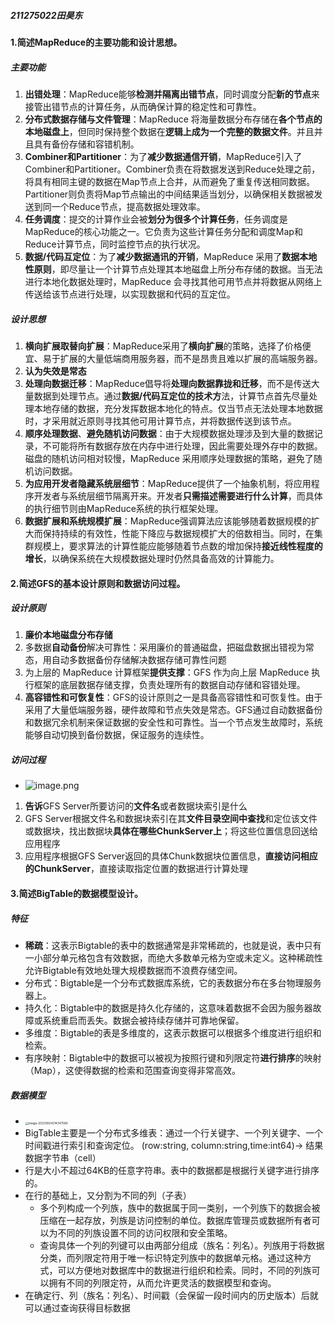 ##### 211275022田昊东

#### 1.简述MapReduce的主要功能和设计思想。

##### 主要功能

1. **出错处理**：MapReduce能够**检测并隔离出错节点**，同时调度分配**新的节点**来接管出错节点的计算任务，从而确保计算的稳定性和可靠性。
2. **分布式数据存储与文件管理**：MapReduce 将海量数据分布存储在**各个节点的本地磁盘上**，但同时保持整个数据在**逻辑上成为一个完整的数据文件**。并且并且具有备份存储和容错机制。
3. **Combiner和Partitioner**：为了**减少数据通信开销**，MapReduce引入了Combiner和Partitioner。Combiner负责在将数据发送到Reduce处理之前，将具有相同主键的数据在Map节点上合并，从而避免了重复传送相同数据。Partitioner则负责将Map节点输出的中间结果适当划分，以确保相关数据被发送到同一个Reduce节点，提高数据处理效率。
4. **任务调度**：提交的计算作业会被**划分为很多个计算任务**，任务调度是MapReduce的核心功能之一。它负责为这些计算任务分配和调度Map和Reduce计算节点，同时监控节点的执行状况。
5. **数据/代码互定位**：为了**减少数据通讯的开销**，MapReduce 采用了**数据本地性原则**，即尽量让一个计算节点处理其本地磁盘上所分布存储的数据。当无法进行本地化数据处理时，MapReduce 会寻找其他可用节点并将数据从网络上传送给该节点进行处理，以实现数据和代码的互定位。

##### 设计思想

1. **横向扩展取替向扩展**：MapReduce采用了**横向扩展**的策略，选择了价格便宜、易于扩展的大量低端商用服务器，而不是昂贵且难以扩展的高端服务器。
2. **认为失效是常态**
3. **处理向数据迁移**：MapReduce倡导将**处理向数据靠拢和迁移**，而不是传送大量数据到处理节点。通过**数据/代码互定位的技术方**法，计算节点首先尽量处理本地存储的数据，充分发挥数据本地化的特点。仅当节点无法处理本地数据时，才采用就近原则寻找其他可用计算节点，并将数据传送到该节点。
4. **顺序处理数据**、**避免随机访问数据**：由于大规模数据处理涉及到大量的数据记录，不可能将所有数据存放在内存中进行处理，因此需要处理外存中的数据。磁盘的随机访问相对较慢，MapReduce 采用顺序处理数据的策略，避免了随机访问数据。
5. **为应用开发者隐藏系统层细节**：MapReduce提供了一个抽象机制，将应用程序开发者与系统层细节隔离开来。开发者**只需描述需要进行什么计算**，而具体的执行细节则由MapReduce系统的执行框架处理。
6. **数据扩展和系统规模扩展**：MapReduce强调算法应该能够随着数据规模的扩大而保持持续的有效性，性能下降应与数据规模扩大的倍数相当。同时，在集群规模上，要求算法的计算性能应能够随着节点数的增加保持**接近线性程度的增长**，以确保系统在大规模数据处理时仍然具备高效的计算能力。
#### 2.简述GFS的基本设计原则和数据访问过程。

##### 设计原则

1. **廉价本地磁盘分布存储**
2. 多数据**自动备份**解决可靠性：采用廉价的普通磁盘，把磁盘数据出错视为常态，用自动多数据备份存储解决数据存储可靠性问题
3. 为上层的 MapReduce 计算框架**提供支撑**：GFS 作为向上层 MapReduce 执行框架的底层数据存储支撑，负责处理所有的数据自动存储和容错处理。
4. **高容错性和可恢复性**：GFS的设计原则之一是具备高容错性和可恢复性。由于采用了大量低端服务器，硬件故障和节点失效是常态。GFS通过自动数据备份和数据冗余机制来保证数据的安全性和可靠性。当一个节点发生故障时，系统能够自动切换到备份数据，保证服务的连续性。

##### 访问过程

- ![image.png](https://thdlrt.oss-cn-beijing.aliyuncs.com/20240102160000.png)


1. **告诉**GFS Server所要访问的**文件名**或者数据块索引是什么
2.  GFS Server根据文件名和数据块索引在其**文件目录空间中查找**和定位该文件或数据块，找出数据块**具体在哪些ChunkServer上**；将这些位置信息回送给应用程序
3. 应用程序根据GFS Server返回的具体Chunk数据块位置信息，**直接访问相应的ChunkServer**，直接读取指定位置的数据进行计算处理

#### 3.简述BigTable的数据模型设计。

##### 特征

- **稀疏**：这表示Bigtable的表中的数据通常是非常稀疏的，也就是说，表中只有一小部分单元格包含有效数据，而绝大多数单元格为空或未定义。这种稀疏性允许Bigtable有效地处理大规模数据而不浪费存储空间。
- 分布式：Bigtable是一个分布式数据库系统，它的表数据分布在多台物理服务器上。
- 持久化：Bigtable中的数据是持久化存储的，这意味着数据不会因为服务器故障或系统重启而丢失。数据会被持续存储并可靠地保留。
- 多维度：Bigtable的表是多维度的，这表示数据可以根据多个维度进行组织和检索。
- 有序映射：Bigtable中的数据可以被视为按照行键和列限定符**进行排序**的映射（Map），这使得数据的检索和范围查询变得非常高效。

##### 数据模型

- <img src="https://thdlrt.oss-cn-beijing.aliyuncs.com/image-20230924214347580.png" alt="image-20230924214347580" style="zoom:33%;" />
- BigTable主要是一个分布式多维表：通过一个行关键字、一个列关键字、一个时间戳进行索引和查询定位。 (row:string, column:string,time:int64)-> 结果数据字节串（cell）
- 行是大小不超过64KB的任意字符串。表中的数据都是根据行关键字进行排序的。
- 在行的基础上，又分割为不同的列（子表）
  - 多个列构成一个列族，族中的数据属于同一类别，一个列族下的数据会被压缩在一起存放，列族是访问控制的单位。数据库管理员或数据所有者可以为不同的列族设置不同的访问权限和安全策略。
  - 查询具体一个列的列键可以由两部分组成（族名：列名）。列族用于将数据分类，而列限定符用于唯一标识特定列族中的数据单元格。通过这种方式，可以方便地对数据库中的数据进行组织和检索。同时，不同的列族可以拥有不同的列限定符，从而允许更灵活的数据模型和查询。
- 在确定行、列（族名：列名）、时间戳（会保留一段时间内的历史版本）后就可以通过查询获得目标数据